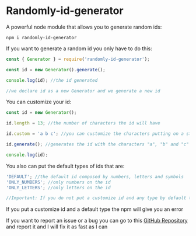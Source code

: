# Randomly-id-generator

A powerful node module that allows you to generate random ids:

```yarn
npm i randomly-id-generator
```

If you want to generate a random id you only have to do this:

```js
const { Generator } = require('randomly-id-generator');

const id = new Generator().generate();

console.log(id); //the id generated

//we declare id as a new Generator and we generate a new id
```

You can customize your id:

```js
const id = new Generator();

id.length = 13; //the number of characters the id will have

id.custom = 'a b c'; //you can customize the characters putting on a string separeted with an empty character or on an array ["a", "b", "c"]

id.generate(); //generates the id with the characters "a", "b" and "c"

console.log(id);
```

You also can put the default types of ids that are:

```js
'DEFAULT'; //the default id composed by numbers, letters and symbols
'ONLY_NUMBERS'; //only numbers on the id
'ONLY_LETTERS'; //only letters on the id

//Important: If you do not put a customize id and any type by default the type is going to be the default.
```

If you put a customize id and a default type the npm will give you an error

If you want to report an issue or a bug you can go to this [GitHub Repository](https://github.com/PabloRNC/randomly-id-generator/issues) and report it and I will fix it as fast as I can
